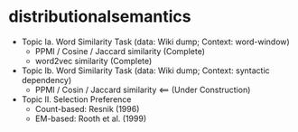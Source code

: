 # distributionalsemantics

* Topic Ia. Word Similarity Task (data: Wiki dump; Context: word-window)
  * PPMI / Cosine / Jaccard similarity (Complete)
  * word2vec similarity (Complete)
* Topic Ib. Word Similarity Task (data: Wiki dump; Context: syntactic dependency)
  * PPMI / Cosin / Jaccard similarity <== (Under Construction)
* Topic II. Selection Preference
  * Count-based: Resnik (1996)
  * EM-based: Rooth et al. (1999)
